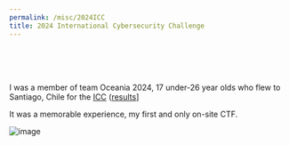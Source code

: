 ```yaml
---
permalink: /misc/2024ICC
title: 2024 International Cybersecurity Challenge
---
```




<br>

<br>

<br>

I was a member of team Oceania 2024, 17 under-26 year olds who flew to Santiago, Chile for the [ICC](https://icc.ecsc.eu/) ([results](https://en.wikipedia.org/wiki/International_Cybersecurity_Challenge)]

It was a memorable experience, my first and only on-site CTF. 

![image](https://github.com/user-attachments/assets/be0a56d1-1daf-40d0-8c96-2666aadc0b90)
